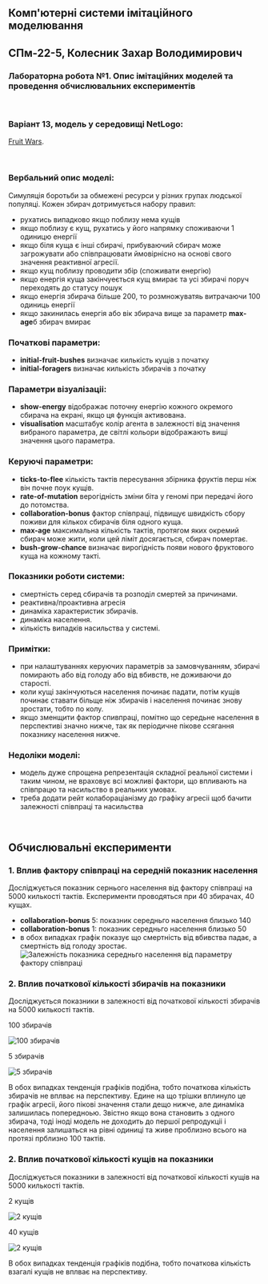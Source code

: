 ## Комп'ютерні системи імітаційного моделювання
## СПм-22-5, **Колесник Захар Володимирович**
### Лабораторна робота №**1**. Опис імітаційних моделей та проведення обчислювальних експериментів

<br>

### Варіант 13, модель у середовищі NetLogo:
[Fruit Wars](http://www.netlogoweb.org/launch#http://www.netlogoweb.org/assets/modelslib/Sample%20Models/Social%20Science/Economics/Fruit%20Wars.nlogo).

<br>

### Вербальний опис моделі:
Симуляція боротьби за обмежені ресурси у різних групах людської популяці. Кожен збирач дотримується набору правил: 
- рухатись випадково якщо поблизу нема кущів
- якщо поблизу є кущ, рухатись у його напрямку споживаючи 1 одиницю енергії
- якщо біля куща є інші сбирачі, прибуваючий сбирач може загрожувати або співпрацювати ймовірнісно на основі свого значення реактивної агресії. 
- якщо кущ поблизу проводити збір (споживати енергію)
- якщо енергія куща закінчуеється кущ вмирає та усі збирачі поруч переходять до статусу пошук
- якщо енергія збирача більше 200, то розмножуватяь витрачаючи 100 одиниць енергії
- якщо закинилась енергія або вік збирача вище за параметр **max-age**б збирач вмирає

### Початкові параметри:
- **initial-fruit-bushes** визначає килькість кущів з початку
- **initial-foragers** визначає килькість збирачів з початку

### Параметри візуалізаціі:
- **show-energy** відображає поточну енергію кожного окремого сбирача на екрані, якщо ця функція активована.
- **visualisation** масштабує колір агента в залежності від значення вибраного параметра, де світлі кольори відображають вищі значення цього параметра.


### Керуючі параметри:
- **ticks-to-flee** кількість тактів пересування збірника фруктів перш ніж він почне поук кущів.
- **rate-of-mutation** верогідність зміни біта у геномі при передачі його до потомства.
- **collaboration-bonus** фактор співпраці, підвищує швидкість сбору поживи для кількох сбирачів біля одного куща.
- **max-age** максимальна кількість тактів, протягом яких окремий сбирач може жити, коли цей ліміт досягається, сбирач помертає.
- **bush-grow-chance** визначає вирогідність появи нового фруктового куща на кожному такті.

### Показники роботи системи:
- смертність серед сбирачів та розподіл смертей за причинами.
- реактивна/проактивна агресія
- динаміка характеристик збирачів.
- динаміка населення.
- кількість випадків насильства у системі.


### Примітки:
- при налаштуваннях керуючих параметрів за замовчуванням, збирачі помирають або від голоду або від вбивств, не доживаючи до старості.
- коли кущі закінчуються населення починає падати, потім кущів починає ставати більще ніж збирачів і населення починає знову зростати, тобто по колу.
- якщо зменщити фактор спивпраці, помітно що середьне населення в перспективі значно нижче, так як періодичне пікове ссягання показнику населення нижче.


### Недоліки моделі:
- модель дуже спрощена репрезентація складної реальної системи і таким чином, не враховує всі можливі фактори, що впливають на співпрацю та насильство в реальних умовах.
- треба додати рейт колабораціанізму до графіку агресіі щоб бачити залежності співпраці та насильства
<br>

## Обчислювальні експерименти

### 1. Вплив фактору співпраці на середній показник населення
Досліджується показник сернього населення від фактору співпраці на 5000 килькості тактів.
Експерименти проводяться при 40 збирачах, 40 кущах.
- **collaboration-bonus** 5: показник середньго населення близько 140
- **collaboration-bonus** 1: показник середньго населення близько 50 
- в обох випадках графік показує що смертність від вбивства падає, а смертність від голоду зростає.
![Залежність показника середньго населення від параметру фактору співпраці](deaths-by-type.jpeg)


### 2. Вплив початкової кількості збирачів на показники
Досліджується показники в залежності від початкової кількості збирачів на 5000 килькості тактів.

100 збирачів

![100 збирачів](lab-1-ex-2-pic-1.png)

5 збирачів

![5 збирачів](lab-1-ex-2-pic-2.png)

В обох випадках тенденція графіків подібна, тобто початкова кількість збирачів не вплває на перспективу.
Едине на що трішки вплинуло це графік агресіі, його пікові значення стали дещо нижче, але динаміка залишилась попередноью.
Звістно якщо вона становить з одного збирача, тоді іноді модель не доходить до першої репродукціі і населення залишаться на рівні одиниці та живе проблизно всього на протязі прблизно 100 тактів.


### 2. Вплив початкової кількості кущів на показники
Досліджується показники в залежності від початкової кількості кущів на 5000 килькості тактів.

2 кущів

![2 кущів](lab-1-ex-3-pic-1.png)

40 кущів

![2 кущів](lab-1-ex-3-pic-2.png)

В обох випадках тенденція графіків подібна, тобто початкова кількість взагалі кущів не вплває на перспективу.

